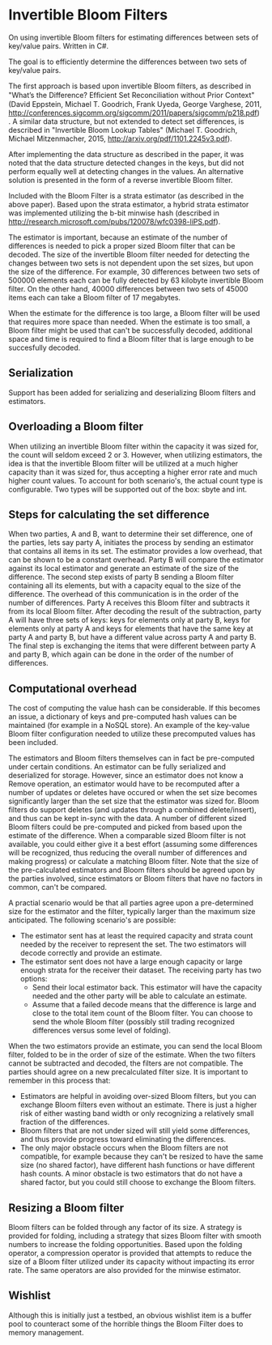 # Invertible Bloom Filters
On using invertible Bloom filters for estimating differences between sets of key/value pairs. Written in C#.

The goal is to efficiently determine the differences between two sets of key/value pairs. 

The first approach is based upon invertible Bloom filters, as described in "What’s the Difference? Efﬁcient Set Reconciliation without Prior Context" (David Eppstein, Michael T. Goodrich, Frank Uyeda, George Varghese, 2011, http://conferences.sigcomm.org/sigcomm/2011/papers/sigcomm/p218.pdf) . A similar data structure, but not extended to detect set differences, is described in "Invertible Bloom Lookup Tables" (Michael T. Goodrich, Michael Mitzenmacher, 2015, http://arxiv.org/pdf/1101.2245v3.pdf). 

After implementing the data structure as described in the paper, it was noted that the data structure detected changes in the keys, but did not perform equally well at detecting changes in the values. An alternative solution is presented in the form of a reverse invertible Bloom filter.

Included with the Bloom Filter is a strata estimator (as described in the above paper). Based upon the strata estimator, a hybrid strata estimator was implemented utilizing the b-bit minwise hash (described in http://research.microsoft.com/pubs/120078/wfc0398-liPS.pdf). 

The estimator is important, because an estimate of the number of differences is needed to pick a proper sized Bloom filter that can be decoded. The size of the invertible Bloom filter needed for detecting the changes between two sets is not dependent upon the set sizes, but upon the size of the difference.  For example, 30 differences between two sets of 500000 elements each can be fully detected by 63 kilobyte invertible Bloom filter. On the other hand, 40000 differences between two sets of 45000 items each can take a Bloom filter of 17 megabytes. 

When the estimate for the difference is too large, a Bloom filter will be used that requires more space than needed. When the estimate is too small, a Bloom filter might be used that can't be successfully decoded, additional space and time is required to find a Bloom filter that is large enough to be succesfully decoded.

## Serialization
Support has been added for serializing and deserializing Bloom filters and estimators.

## Overloading a Bloom filter
When utilizing an invertible Bloom filter within the capacity it was sized for, the count will seldom exceed 2 or 3. However, when utilizing estimators, the idea is that the invertible Bloom filter will be utilized at a much higher capacity than it was sized for, thus accepting a higher error rate and much higher count values. To account for both scenario's, the actual count type is configurable. Two types will be supported out of the box: sbyte and int.

## Steps for calculating the set difference

When two parties, A and B, want to determine their set difference, one of the parties, lets say party A, initiates the process by sending an estimator that contains all items in its set. The estimator provides a low overhead, that can be shown to be a constant overhead. Party B will compare the estimator against its local estimator and generate an estimate of the size of the difference. The second step exists of party B sending a Bloom filter containing all its elements, but with a capacity equal to the size of the difference. The overhead of this communication is in the order of the number of differences. Party A receives this Bloom filter and subtracts it from its local Bloom filter. After decoding the result of the subtraction, party A will have three sets of keys: keys for elements only at party B, keys for elements only at party A and keys for elements that have the same key at party A and party B, but have a different value across party A and party B. The final step is exchanging the items that were different between party A and party B, which again can be done in the order of the number of differences.

## Computational overhead
The cost of computing the value hash can be considerable. If this becomes an issue, a dictionary of keys and pre-computed hash values can be maintained (for example in a NoSQL store). An example of the key-value Bloom filter configuration needed to utilize these precomputed values has been included.

The estimators and Bloom filters themselves can in fact be pre-computed under certain conditions. An estimator can be fully serialized and deserialized for storage. However, since an estimator does not know a Remove operation, an estimator would have to be recomputed after a number of updates or deletes have occured or when the set size becomes significantly larger than the set size that the estimator was sized for. Bloom filters do support deletes (and updates through a combined delete/insert), and thus can be kept in-sync with the data. A number of different sized Bloom filters could be pre-computed and picked from based upon the estimate of the difference. When a comparable sized Bloom filter is not available, you could either give it a best effort (assuming some differences will be recognized, thus reducing the overall number of differences and making progress) or calculate a matching Bloom filter. Note that the size of the pre-calculated estimators and Bloom filters should be agreed upon by the parties involved, since estimators or Bloom filters that have no factors in common, can't be compared.

A practial scenario would be that all parties agree upon a pre-determined size for the estimator and the filter, typically larger than the maximum size anticipated. The following scenario's are possible:
- The estimator sent has at least the required capacity and strata count needed by the receiver to represent the set. The two estimators will decode correctly and provide an estimate.
- The estimator sent does not have a large enough capacity or large enough strata for the receiver their dataset. The receiving party has two options:
    - Send their local estimator back. This estimator will have the capacity needed and the other party will be able to calculate an estimate.
    - Assume that a failed decode means that the difference is large and close to the total item count of the Bloom filter. You can choose to send the whole Bloom filter (possibly still trading recognized differences versus some level of folding).

When the two estimators provide an estimate, you can send the local Bloom filter, folded to be in the order of size of the estimate. When the two filters cannot be subtracted and decoded, the filters are not compatible. The parties should agree on a new precalculated filter size. It is important to remember in this process that:
- Estimators are helpful in avoiding over-sized Bloom filters, but you can exchange Bloom filters even without an estimate. There is just a higher risk of either wasting band width or only recognizing a relatively small fraction of the differences.
- Bloom filters that are not under sized will still yield some differences, and thus provide progress toward eliminating the differences.
- The only major obstacle occurs when the Bloom filters are not compatible, for example because they can't be resized to have the same size (no shared factor), have different hash functions or have different hash counts. A minor obstacle is two estimators that do not have a shared factor, but you could still choose to exchange the Bloom filters.

## Resizing a Bloom filter
Bloom filters can be folded through any factor of its size. A strategy is provided for folding, including a strategy that sizes Bloom filter with smooth numbers to increase the folding opportunities. Based upon the folding operator, a compression operator is provided that attempts to reduce the size of a Bloom filter utilized under its capacity without impacting its error rate. The same operators are also provided for the minwise estimator.

## Wishlist
Although this is initially just a testbed, an obvious wishlist item is a buffer pool to counteract some of the horrible things the Bloom Filter does to memory management.

